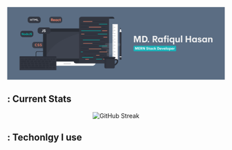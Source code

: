 <a href="https://www.facebook.com/mdrafiqulhasan.mec17/">
<img src="https://raw.githubusercontent.com/mdrafiqulhasan110/mdrafiqulhasan110/main/assests/Banner.png" />
</a>

## : Current Stats

<p align="center"><img src="https://github-readme-streak-stats.herokuapp.com?user=mdrafiqulhasan110&theme=iceberg&hide_border=true&background=0D1117&border_radius=5" alt="GitHub Streak" /></p>

## : Techonlgy I use
